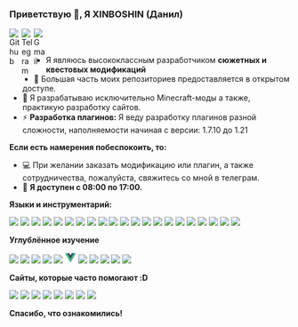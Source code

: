 ### Приветствую 👋, Я XINBOSHIN (Данил)

<a href="https://github.com/XINBOSHIN">
  <img align="left" alt="Github" width="22px" src="https://cdn.jsdelivr.net/npm/simple-icons@v3/icons/github.svg" />
</a>
<a href="https://t.me/xinboshin">
  <img align="left" alt="Telegram" width="22px" src="https://cdn.jsdelivr.net/npm/simple-icons@3.12.2/icons/telegram.svg" />
</a>
<a href="commerce@xnbo.ru ">
  <img align="left" alt="Gmail" width="22px" src="https://cdn.jsdelivr.net/npm/simple-icons@3.12.2/icons/mail-dot-ru.svg" />
</a>

<br />
<br />

- Я являюсь высококлассным разработчиком **сюжетных и квестовых модификаций** 
- 💬 Большая часть моих репозиториев предоставляется в открытом доступе. 
- 🌱 Я разрабатываю исключительно Minecraft-моды а также, практикую разработку сайтов.
- ⚡ **Разработка плагинов:** Я веду разработку плагинов разной сложности, наполняемости начиная с версии: 1.7.10 до 1.21


**Если есть намерения побеспокоить, то:**

- 💻 При желании заказать модификацию или плагин, а также сотрудничества, пожалуйста, свяжитесь со мной в телеграм.
- 🌱 **Я доступен с 08:00 по 17:00.**


**Языки и инструментарий:**  

<code><img height="20" src="https://cdn.jsdelivr.net/npm/simple-icons@3.12.2/icons/python.svg"></code>
<code><img height="20" src="https://cdn.jsdelivr.net/npm/simple-icons@3.12.2/icons/html5.svg"></code>
<code><img height="20" src="https://cdn.jsdelivr.net/npm/simple-icons@3.12.2/icons/css3.svg"></code>
<code><img height="20" src="https://cdn.jsdelivr.net/npm/simple-icons@3.12.2/icons/javascript.svg"></code>
<code><img height="20" src="https://cdn.jsdelivr.net/npm/simple-icons@3.12.2/icons/sublimetext.svg"></code>
<code><img height="20" src="https://cdn.jsdelivr.net/npm/simple-icons@3.12.2/icons/pycharm.svg"></code>
<code><img height="20" src="https://cdn.jsdelivr.net/npm/simple-icons@3.12.2/icons/git.svg"></code>
<code><img height="20" src="https://cdn.jsdelivr.net/npm/simple-icons@3.12.2/icons/mysql.svg"></code>
<code><img height="20" src="https://cdn.jsdelivr.net/npm/simple-icons@3.12.2/icons/adobeillustrator.svg"></code>
<code><img height="20" src="https://cdn.jsdelivr.net/npm/simple-icons@3.12.2/icons/java.svg"></code>
<code><img height="20" src="https://cdn.jsdelivr.net/npm/simple-icons@3.12.2/icons/php.svg"></code>
<code><img height="20" src="https://cdn.jsdelivr.net/npm/simple-icons@3.12.2/icons/laravel.svg"></code>
<code><img height="20" src="https://cdn.jsdelivr.net/npm/simple-icons@3.12.2/icons/blender.svg"></code>
<code><img height="20" src="https://cdn.jsdelivr.net/npm/simple-icons@3.12.2/icons/cloudflare.svg"></code>
<code><img height="20" src="https://cdn.jsdelivr.net/npm/simple-icons@3.12.2/icons/firebase.svg"></code>
<code><img height="20" src="https://cdn.jsdelivr.net/npm/simple-icons@3.12.2/icons/coinbase.svg"></code>
<code><img height="20" src="https://cdn.jsdelivr.net/npm/simple-icons@3.12.2/icons/mongodb.svg"></code>
<code><img height="20" src="https://cdn.jsdelivr.net/npm/simple-icons@9.18.0/icons/php.svg"></code>
<code><img height="20" src="https://cdn.jsdelivr.net/npm/simple-icons@9.18.0/icons/ruby.svg"></code>
<code><img height="20" src="https://cdn.jsdelivr.net/npm/simple-icons@9.18.0/icons/tailwindcss.svg"></code>
<code><img height="20" src="https://cdn.jsdelivr.net/npm/simple-icons@9.18.0/icons/nuxtdotjs.svg"></code>

**Углублённое изучение**

<code><img height="20" src="https://cdn.jsdelivr.net/npm/simple-icons@3.12.2/icons/linux.svg"></code>
<code><img height="20" src="https://cdn.jsdelivr.net/npm/simple-icons@3.12.2/icons/vim.svg"></code>
<code><img height="20" src="https://cdn.jsdelivr.net/npm/simple-icons@3.12.2/icons/django.svg"></code>
<code><img height="20" src="https://cdn.jsdelivr.net/npm/simple-icons@3.12.2/icons/jquery.svg"></code>
<code><img height="20" src="https://cdn.jsdelivr.net/npm/simple-icons@3.12.2/icons/typescript.svg"></code>
<code><img height="20" src="https://raw.githubusercontent.com/devicons/devicon/master/icons/vuejs/vuejs-original.svg"></code>
<code><img height="20" src="https://cdn.jsdelivr.net/npm/simple-icons@3.12.2/icons/react.svg"></code>
<code><img height="20" src="https://cdn.jsdelivr.net/npm/simple-icons@9.18.0/icons/mysql.svg"></code>
<code><img height="20" src="https://cdn.jsdelivr.net/npm/simple-icons@9.18.0/icons/namebase.svg"></code>
<code><img height="20" src="https://cdn.jsdelivr.net/npm/simple-icons@9.18.0/icons/openjdk.svg"></code>
<code><img height="20" src="https://cdn.jsdelivr.net/npm/simple-icons@9.18.0/icons/openid.svg"></code>

**Сайты, которые часто помогают :D**

<code><img height="20" src="https://cdn.jsdelivr.net/npm/simple-icons@3.12.2/icons/github.svg"></code>
<code><img height="20" src="https://cdn.jsdelivr.net/npm/simple-icons@3.12.2/icons/google.svg"></code>
<code><img height="20" src="https://cdn.jsdelivr.net/npm/simple-icons@3.12.2/icons/stackoverflow.svg"></code>
<code><img height="20" src="https://cdn.jsdelivr.net/npm/simple-icons@3.12.2/icons/youtube.svg"></code>
<code><img height="20" src="https://cdn.jsdelivr.net/npm/simple-icons@3.12.2/icons/steam.svg"></code>
<code><img height="20" src="https://cdn.jsdelivr.net/npm/simple-icons@3.12.2/icons/freecodecamp.svg"></code>
<code><img height="20" src="https://cdn.jsdelivr.net/npm/simple-icons@3.12.2/icons/w3c.svg"></code>
<code><img height="20" src="https://cdn.jsdelivr.net/npm/simple-icons@3.12.2/icons/stackoverflow.svg"></code>



**Спасибо, что ознакомились!**
